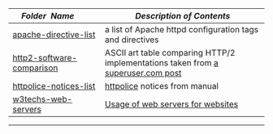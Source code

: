 |&nbsp;&nbsp;&nbsp;&nbsp;_Folder&nbsp;&nbsp;Name_&nbsp;&nbsp;&nbsp;&nbsp;| _Description of Contents_
|:----------------|--------------------------------------------------------------------------------------------------------------------------------------------------------
| [apache-directive-list](apache-directive-list.txt) | a list of Apache httpd configuration tags and directives
| [http2-software-comparison](http2-software-comparison.asc) |  ASCII art table comparing HTTP/2 implementations taken from [a superuser.com post](https://superuser.com/questions/926663/iis-and-http-2-server-support/944163#944163 "a comparison of different client & server implementations of HTTP/2") 
| [httpolice-notices-list](httpolice-notices-list.html) | [httpolice](https://httpolice.readthedocs.io "HTTPolice user manual") notices from manual  
| [w3techs-web-servers](w3techs-web-servers.txt) |  [Usage of web servers for websites](https://w3techs.com/technologies/overview/web_server/all) 

* * *

